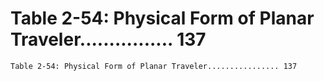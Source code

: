 # Table 2-54: Physical Form of Planar Traveler................ 137

```
Table 2-54: Physical Form of Planar Traveler................ 137
```
